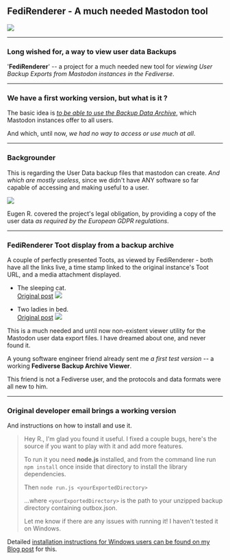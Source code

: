 ## FediRenderer - A much needed Mastodon tool 

![](https://i.postimg.cc/bwYSG3xD/Fedi-Viewer-Banner-640x360p.jpg)

-----
### Long wished for, a way to view user data Backups

'**FediRenderer**' -- a project for a much needed new tool for *viewing User Backup Exports from Mastodon instances in the Fediverse*.

-----
### We have a first working version, but what is it ?

The basic idea is [*to be able to use the Backup Data Archive*](https://write.tedomum.net/rgx/mastodon-options-for-moving-an-account), which Mastodon instances offer to all users. 

And which, until now, *we had no way to access or use much at all*. 

-----
### Backgrounder 

This is regarding the User Data backup files that mastodon can create. *And which are mostly useless*, since we didn't have ANY software so far capable of accessing and making useful to a user.

![](https://i.postimg.cc/7LtzHTb2/Masto-Backup-Export-636x127p.png)

Eugen R. covered the project's legal obligation, by providing a copy of the user data *as required by the European GDPR regulations*. 

------
### FediRenderer Toot display from a backup archive

A couple of perfectly presented Toots, as viewed by FediRenderer - both have all the links live, a time stamp linked to the original instance's Toot URL, and a media attachment displayed.

   * The sleeping cat. <br>
   [Original post](https://koyu.space/@yann2/104433987653031736)
      [![](https://i.postimg.cc/cLcjh4tk/Sleeping-Cat-Toot-600x422p.jpg)](https://koyu.space/@yann2/104433987653031736)
      
   *  Two ladies in bed. <br>
   [Original post](https://koyu.space/@yann2/104435903721994898) 
      [![](https://i.postimg.cc/zBycqCt4/Ladies-Bed-Toot-600x389p.jpg)](https://koyu.space/@yann2/104435903721994898)
      
This is a much needed and until now non-existent viewer utility for the Mastodon user data export files. I have dreamed about one, and never found it.

A young software engineer friend already sent me *a first test version* -- a working **Fediverse Backup Archive Viewer**.

This friend is not a Fediverse user, and the protocols and data formats were all new to him.

------
### Original developer email brings a working version

And instructions on how to install and use it. 

> Hey R., I'm glad you found it useful. I fixed a couple bugs, here's the source if you want to play with it and add more features.
>
> To run it you need **node.js** installed, and from the command line run `npm install` once inside that directory to install the library dependencies.
>
> Then `node run.js <yourExportedDirectory>` 
>
>...where `<yourExportedDirectory>` is the path to your unzipped backup directory containing outbox.json.
> 
> Let me know if there are any issues with running it! I haven't tested it on Windows.

Detailed [installation instructions for Windows users can be found on my Blog post](https://write.tedomum.net/rgx/fedirenderer-a-much-needed-mastodon-tool/) for this. 


